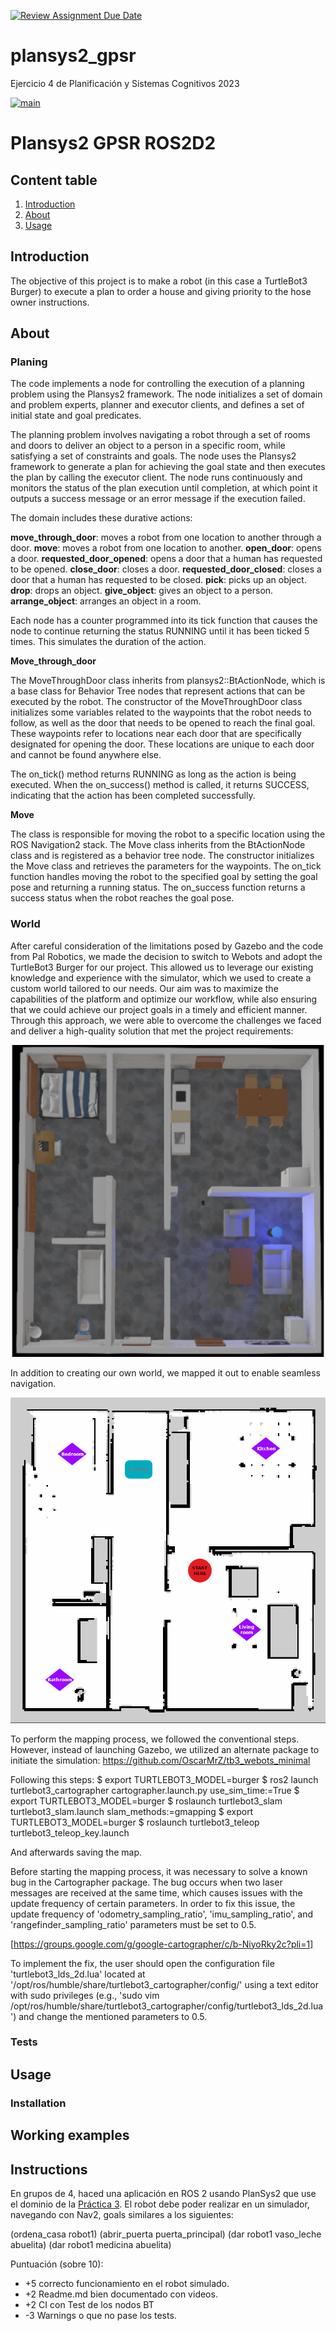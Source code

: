 [![Review Assignment Due Date](https://classroom.github.com/assets/deadline-readme-button-8d59dc4de5201274e310e4c54b9627a8934c3b88527886e3b421487c677d23eb.svg)](https://classroom.github.com/a/j9y_86cr)
# plansys2_gpsr

Ejercicio 4 de Planificación y Sistemas Cognitivos 2023

[![main](https://github.com/Docencia-fmrico/patrolling-ros2d2/actions/workflows/main.yaml/badge.svg?branch=main)](https://github.com/Docencia-fmrico/patrolling-ros2d2/actions/workflows/main.yaml)

# Plansys2 GPSR ROS2D2

## Content table
1. [Introduction](#Introduction)
2. [About](#About)
3. [Usage](#Usage)

## Introduction

The objective of this project is to make a robot (in this case a TurtleBot3 Burger) to execute a plan to order a house and giving priority to the hose owner instructions.

## About

### Planing

The code implements a node for controlling the execution of a planning problem using the Plansys2 framework. The node initializes a set of domain and problem experts, planner and executor clients, and defines a set of initial state and goal predicates.

The planning problem involves navigating a robot through a set of rooms and doors to deliver an object to a person in a specific room, while satisfying a set of constraints and goals. The node uses the Plansys2 framework to generate a plan for achieving the goal state and then executes the plan by calling the executor client. The node runs continuously and monitors the status of the plan execution until completion, at which point it outputs a success message or an error message if the execution failed.

The domain includes these durative actions:

**move_through_door**: moves a robot from one location to another through a door.
**move**: moves a robot from one location to another.
**open_door**: opens a door.
**requested_door_opened**: opens a door that a human has requested to be opened.
**close_door**: closes a door.
**requested_door_closed**: closes a door that a human has requested to be closed.
**pick**: picks up an object.
**drop**: drops an object.
**give_object**: gives an object to a person.
**arrange_object**: arranges an object in a room.

Each node has a counter programmed into its tick function that causes the node to continue returning the status RUNNING until it has been ticked 5 times. This simulates the duration of the action.

**Move_through_door**

The MoveThroughDoor class inherits from plansys2::BtActionNode, which is a base class for Behavior Tree nodes that represent actions that can be executed by the robot. The constructor of the MoveThroughDoor class initializes some variables related to the waypoints that the robot needs to follow, as well as the door that needs to be opened to reach the final goal. These waypoints refer to locations near each door that are specifically designated for opening the door. These locations are unique to each door and cannot be found anywhere else.

The on_tick() method returns RUNNING as long as the action is being executed. When the on_success() method is called, it returns SUCCESS, indicating that the action has been completed successfully.

**Move**

The class is responsible for moving the robot to a specific location using the ROS Navigation2 stack. The Move class inherits from the BtActionNode class and is registered as a behavior tree node. The constructor initializes the Move class and retrieves the parameters for the waypoints. The on_tick function handles moving the robot to the specified goal by setting the goal pose and returning a running status. The on_success function returns a success status when the robot reaches the goal pose. 

### World

After careful consideration of the limitations posed by Gazebo and the code from Pal Robotics, we made the decision to switch to Webots and adopt the TurtleBot3 Burger for our project. This allowed us to leverage our existing knowledge and experience with the simulator, which we used to create a custom world tailored to our needs. Our aim was to maximize the capabilities of the platform and optimize our workflow, while also ensuring that we could achieve our project goals in a timely and efficient manner. Through this approach, we were able to overcome the challenges we faced and deliver a high-quality solution that met the project requirements:

![alt text](https://github.com/Docencia-fmrico/plansys2-gpsr-ros2d2/blob/main/img/House_img.png)

In addition to creating our own world, we mapped it out to enable seamless navigation.

![alt text](https://github.com/Docencia-fmrico/plansys2-gpsr-ros2d2/blob/main/img/big_house_tags.png)

To perform the mapping process, we followed the conventional steps. However, instead of launching Gazebo, we utilized an alternate package to initiate the simulation:
https://github.com/OscarMrZ/tb3_webots_minimal

Following this steps:
$ export TURTLEBOT3_MODEL=burger
$ ros2 launch turtlebot3_cartographer cartographer.launch.py use_sim_time:=True
$ export TURTLEBOT3_MODEL=burger
$ roslaunch turtlebot3_slam turtlebot3_slam.launch slam_methods:=gmapping
$ export TURTLEBOT3_MODEL=burger
$ roslaunch turtlebot3_teleop turtlebot3_teleop_key.launch

And afterwards saving the map.

Before starting the mapping process, it was necessary to solve a known bug in the Cartographer package. The bug occurs when two laser messages are received at the same time, which causes issues with the update frequency of certain parameters. In order to fix this issue, the update frequency of 'odometry_sampling_ratio', 'imu_sampling_ratio', and 'rangefinder_sampling_ratio' parameters must be set to 0.5. 

  [https://groups.google.com/g/google-cartographer/c/b-NiyoRky2c?pli=1]
  
To implement the fix, the user should open the configuration file 'turtlebot3_lds_2d.lua' located at '/opt/ros/humble/share/turtlebot3_cartographer/config/' using a text editor with sudo privileges (e.g., 'sudo vim /opt/ros/humble/share/turtlebot3_cartographer/config/turtlebot3_lds_2d.lua') and change the mentioned parameters to 0.5.

### Tests

## Usage

### Installation


## Working examples

## Instructions
En grupos de 4, haced una aplicación en ROS 2 usando PlanSys2 que use el dominio de la [Práctica 3](https://github.com/Docencia-fmrico/planning-exercise/blob/main/README.md). El robot debe poder realizar en un simulador, navegando con Nav2, goals similares a los siguientes:

(ordena_casa robot1)
(abrir_puerta puerta_principal)
(dar robot1 vaso_leche abuelita)
(dar robot1 medicina abuelita)

Puntuación (sobre 10):   
* +5 correcto funcionamiento en el robot simulado.
* +2 Readme.md bien documentado con videos.
* +2 CI con Test de los nodos BT
* -3 Warnings o que no pase los tests.
